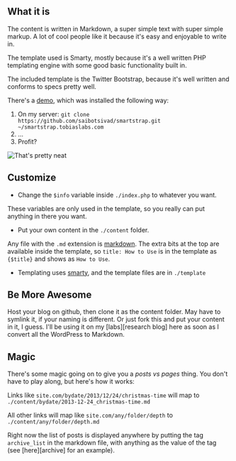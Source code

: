 What it is
----------

The content is written in Markdown, a super simple text with
super simple markup. A lot of cool people like it because it's
easy and enjoyable to write in.

The template used is Smarty, mostly because it's a well written
PHP templating engine with some good basic functionality built in.

The included template is the Twitter Bootstrap, because it's well
written and conforms to specs pretty well.

There's a [demo][demo], which was installed the following way:

1) On my server: `git clone https://github.com/saibotsivad/smartstrap.git ~/smartstrap.tobiaslabs.com`
2) ...
3) Profit?

![That's pretty neat](http://smartstrap.com/content/thatsprettyneat.jpg "How neat is that?")

Customize
---------

* Change the `$info` variable inside `./index.php` to whatever you want.

These variables are only used in the template, so you really can put anything in there you want.

* Put your own content in the `./content` folder.

Any file with the `.md` extension is [markdown][Markdown]. The extra bits at the top are available
inside the template, so `title: How to Use` is in the template as `{$title}` and shows as `How to Use`.

* Templating uses [smarty][Smarty], and the template files are in `./template`


Be More Awesome
---------------

Host your blog on github, then clone it as the content folder. May have to symlink it, if your
naming is different. Or just fork this and put your content in it, I guess. I'll be using it on
my [labs][research blog] here as soon as I convert all the WordPress to Markdown.

Magic
-----

There's some magic going on to give you a *posts vs pages* thing. You don't have to play along, but
here's how it works:

Links like `site.com/bydate/2013/12/24/christmas-time` will map to `./content/bydate/2013-12-24_christmas-time.md`

All other links will map like `site.com/any/folder/depth` to `./content/any/folder/depth.md`

Right now the list of posts is displayed anywhere by putting the tag `archive_list` in the markdown
file, with anything as the value of the tag (see [here][archive] for an example).


[smarty]: http://www.smarty.net/ "Smarty templating engine"
[fortin]: http://michelf.ca/projects/php-markdown/ "Michel Fortin's PHP implementation of Markdown"
[markdown]: http://daringfireball.net/projects/markdown/ "Markdown home"
[demo]: http://smarkdown.tobiaslabs.com "Demo of this site in use"
[labs]: http://tobiaslabs.com "Tobias Labs"
[here]: https://github.com/saibotsivad/smartstrap/blob/master/content/archive.md "Demo of archive page"
